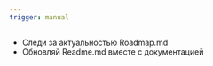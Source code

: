 ```yaml
---
trigger: manual
---
```


- Следи за актуальностью Roadmap.md
- Обновляй Readme.md вместе с документацией